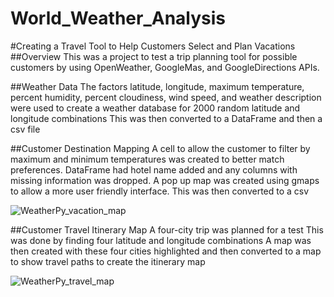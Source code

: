 # World_Weather_Analysis

#Creating a Travel Tool to Help Customers Select and Plan Vacations
##Overview 
This was a project to test a trip planning tool for possible customers by using OpenWeather, GoogleMas, and GoogleDirections APIs. 

##Weather Data
The factors latitude, longitude, maximum temperature, percent humidity, percent cloudiness, wind speed, and weather description were used to create a weather database for 2000 random latitude and longitude combinations 
This was then converted to a DataFrame and then a csv file 

##Customer Destination Mapping 
A cell to allow the customer to filter by maximum and minimum temperatures was created to better match preferences. 
DataFrame had hotel name added and any columns with missing information was dropped. 
A pop up map was created using gmaps to allow a more user friendly interface. 
This was then converted to a csv

![WeatherPy_vacation_map](https://user-images.githubusercontent.com/106126621/179599788-f90b3c6e-cedf-4d5e-9d6b-960c7b7e350a.png)


##Customer Travel Itinerary Map 
A four-city trip was planned for a test
This was done by finding four latitude and longitude combinations
A map was then created with these four cities highlighted and then converted to a map to show travel paths to create the itinerary map  

![WeatherPy_travel_map](https://user-images.githubusercontent.com/106126621/179599708-75d1f8dc-32e6-4010-a93a-6b8b90363763.png)
